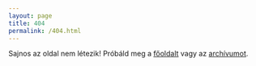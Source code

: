 ```yaml
---
layout: page
title: 404
permalink: /404.html
---
```


Sajnos az oldal nem létezik! Próbáld meg a [főoldalt](/) vagy az  [archívumot](/archivum.html).

